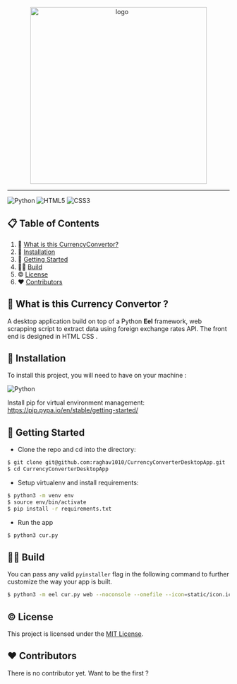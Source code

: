 <p align="center">
  <img src="[cov.png](https://github.com/raghav1010/CurrencyConverterDesktopApp/blob/master/curapp.png)" width="400" alt="logo"/>
</p>

---

![Python](https://img.shields.io/badge/-Python-black?style=for-the-badge&logoColor=white&logo=Python&color=2F73BF)
![HTML5](https://img.shields.io/badge/html5-%23E34F26.svg?style=for-the-badge&logo=html5&logoColor=white)
![CSS3](https://img.shields.io/badge/css3-%231572B6.svg?style=for-the-badge&logo=css3&logoColor=white)


## 📋 Table of Contents

1. 🤔 [What is this CurrencyConvertor?](#what-is-this-currency-convertor)
2. 🔨 [Installation](#installation)
3. 🚀 [Getting Started](#getting-started)
4. 👨‍💻 [Build](#build-the-app)
5. ©️ [License](#license)
6. ❤️ [Contributors](#contributors)


## <a name="what-is-this-currency-convertor">🤔 What is this Currency Convertor ?</a>
A desktop application build on top of a Python **Eel** framework, web scrapping script to extract data using foreign exchange rates API. The front end is designed in HTML CSS .

## <a name="installation">🔨 Installation</a>

To install this project, you will need to have on your machine :

![Python](https://img.shields.io/badge/-Python-black?style=for-the-badge&logoColor=white&logo=Python&color=2F73BF)

Install pip for virtual environment management: https://pip.pypa.io/en/stable/getting-started/

## <a name="getting-started"> 🚀 Getting Started</a>
- Clone the repo and cd into the directory:

```sh
$ git clone git@github.com:raghav1010/CurrencyConverterDesktopApp.git
$ cd CurrencyConverterDesktopApp
```

- Setup virtualenv and install requirements:

```sh
$ python3 -m venv env
$ source env/bin/activate
$ pip install -r requirements.txt
```

- Run the app

```sh
$ python3 cur.py
```

## <a name="build-the-app"> 👨‍💻  Build</a>
You can pass any valid `pyinstaller`  flag in the following command to further customize the way your app is built.
```sh
$ python3 -m eel cur.py web --noconsole --onefile --icon=static/icon.icns
```

## <a name="license">©️ License</a>

This project is licensed under the [MIT License](http://opensource.org/licenses/MIT).

## <a name="contributors">❤️ Contributors</a>

There is no contributor yet. Want to be the first ?

